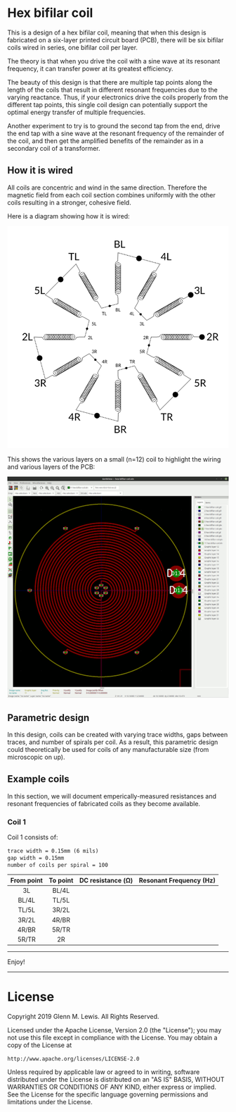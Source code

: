 # Hex bifilar coil

This is a design of a hex bifilar coil, meaning that when this design is
fabricated on a six-layer printed circuit board (PCB), there will be six
bifilar coils wired in series, one bifilar coil per layer.

The theory is that when you drive the coil with a sine wave at its
resonant frequency, it can transfer power at its greatest efficiency.

The beauty of this design is that there are multiple tap points along
the length of the coils that result in different resonant frequencies
due to the varying reactance. Thus, if your electronics drive the
coils properly from the different tap points, this single coil design
can potentially support the optimal energy transfer of multiple
frequencies.

Another experiment to try is to ground the second tap from the end,
drive the end tap with a sine wave at the resonant frequency of the
remainder of the coil, and then get the amplified benefits of the
remainder as in a secondary coil of a transformer.

## How it is wired

All coils are concentric and wind in the same direction.
Therefore the magnetic field from each coil section combines uniformly
with the other coils resulting in a stronger, cohesive field.

Here is a diagram showing how it is wired:

![hex-bifilar-coil-diagram](hex-bifilar-coil-diagram.png)

This shows the various layers on a small (n=12) coil to highlight
the wiring and various layers of the PCB:

![hex-bifilar-coil-layers](hex-bifilar-coil-layers.gif)


## Parametric design

In this design, coils can be created with varying trace widths, gaps
between traces, and number of spirals per coil. As a result, this
parametric design could theoretically be used for coils of any
manufacturable size (from microscopic on up).

## Example coils

In this section, we will document emperically-measured resistances
and resonant frequencies of fabricated coils as they become
available.

### Coil 1

Coil 1 consists of:

```
trace width = 0.15mm (6 mils)
gap width = 0.15mm
number of coils per spiral = 100
```

| From point | To point | DC resistance (Ω) | Resonant Frequency (Hz) |
|    :---:   |   :---:  |      :---:        |         :---:           |
|     3L     |   BL/4L  |                   |                         |
|    BL/4L   |   TL/5L  |                   |                         |
|    TL/5L   |   3R/2L  |                   |                         |
|    3R/2L   |   4R/BR  |                   |                         |
|    4R/BR   |   5R/TR  |                   |                         |
|    5R/TR   |    2R    |                   |                         |

----------------------------------------------------------------------

Enjoy!

----------------------------------------------------------------------

# License

Copyright 2019 Glenn M. Lewis. All Rights Reserved.

Licensed under the Apache License, Version 2.0 (the "License");
you may not use this file except in compliance with the License.
You may obtain a copy of the License at

    http://www.apache.org/licenses/LICENSE-2.0

Unless required by applicable law or agreed to in writing, software
distributed under the License is distributed on an "AS IS" BASIS,
WITHOUT WARRANTIES OR CONDITIONS OF ANY KIND, either express or implied.
See the License for the specific language governing permissions and
limitations under the License.
